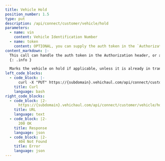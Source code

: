 ```yaml
---
title: Vehicle Hold
position_number: 1.5
type: put
description: /api/connect/customer/vehicle/hold
parameters:
  - name: vin
    content: Vehicle Identification Number
  - name: token
    content: OPTIONAL, you can supply the auth token in the `Authorization` header, or as a url param
content_markdown: |-
  This call can handle the auth token in the Authorization header, or as a url param.
  {: .info }

  Marks the vehicle on hold if applicable, unless it is already in transit.
left_code_blocks:
  - code_block: |-
      curl -X "PUT" https://{subdomain}.vehichaul.com/api/connect/customer/vehicle/hold?vin=12345678901234567
    title: Curl
    language: bash
right_code_blocks:
  - code_block: |2-
      https://{subdomain}.vehichaul.com/api/connect/customer/vehicle/hold?vin=12345678901234567
    title: URL
    language: text
  - code_block: |2-
      200 OK
    title: Response
    language: json
  - code_block: |2-
      404 Not Found
    title: Error
    language: json
---
```

